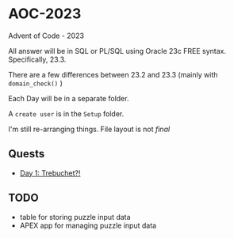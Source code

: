 # AOC-2023
Advent of Code - 2023

All answer will be in SQL or PL/SQL using Oracle 23c FREE syntax. Specifically, 23.3.

There are a few differences between 23.2 and 23.3 (mainly with `domain_check()` )

Each Day will be in a separate folder.

A `create user` is in the `Setup` folder.

I'm still re-arranging things.  File layout is not *final*

## Quests

- [Day 1: Trebuchet?!](https://adventofcode.com/2023/day/1)

## TODO

- table for storing puzzle input data
- APEX app for managing puzzle input data